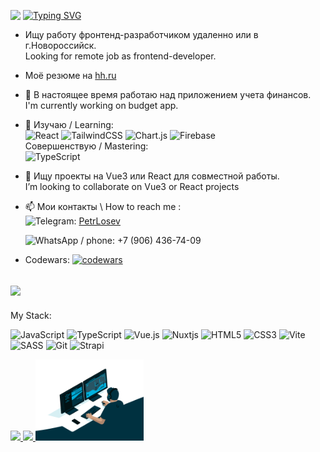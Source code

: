 <link rel="stylesheet" href="style.css">

<img align="top" width=30 src="https://camo.githubusercontent.com/9fd2c024a247a44434ed1c44c7c2fc2481e3333b4192330e2ae61ccfcac19d47/68747470733a2f2f656d6f6a69732e736c61636b6d6f6a69732e636f6d2f656d6f6a69732f696d616765732f313533313834393433302f343234362f626c6f622d73756e676c61737365732e6769663f31353331383439343330" /> [![Typing SVG](https://readme-typing-svg.demolab.com/?lines=Hi+there,+I'm+Peter+Losev)](https://git.io/typing-svg)

- Ищу работу фронтенд-разработчиком удаленно или в г.Новороссийск.
  </br>
  Looking for remote job as frontend-developer.
  
- Моё резюме на [hh.ru](https://shchelkovo.hh.ru/resume/90ee6778ff0c60df160039ed1f416d5178416d)

- 🔧 В настоящее время работаю над приложением учета финансов.
  </br>
  I'm currently working on budget app.

- 🌱 Изучаю / Learning:
  </br>
  ![React](https://img.shields.io/badge/react-%2320232a.svg?style=plastic&logo=react&logoColor=%2361DAFB)
  ![TailwindCSS](https://img.shields.io/badge/tailwindcss-%2338B2AC.svg?style=plastic&logo=tailwind-css&logoColor=white)
  ![Chart.js](https://img.shields.io/badge/chart.js-F5788D.svg?style=plastic&logo=chart.js&logoColor=white)
  ![Firebase](https://img.shields.io/badge/firebase-%23039BE5.svg?style=plastic&logo=firebase)
  </br>
  Совершенствую / Mastering:
  </br>
  ![TypeScript](https://img.shields.io/badge/typescript-%23007ACC.svg?style=plastic&logo=typescript&logoColor=white)

- 👯 Ищу проекты на Vue3 или React для совместной работы.
</br>I’m looking to collaborate on Vue3 or React projects

- 📫 Мои контакты \ How to reach me :
  </br>
  ![Telegram](https://img.shields.io/badge/Telegram-2CA5E0?style=plastic&logo=telegram&logoColor=white): [PetrLosev](https://telegram.me/peter_losev)
  </br>

  ![WhatsApp](https://img.shields.io/badge/WhatsApp-25D366?style=plastic&logo=whatsapp&logoColor=white) / phone: +7 (906) 436-74-09


- Codewars: [![codewars](https://www.codewars.com/users/drraga/badges/micro)](https://www.codewars.com/drraga/username) 

![](https://komarev.com/ghpvc/?username=drraga)
---
My Stack:
</br>
<p display="flex" justify-content="space-between">
  
  ![JavaScript](https://img.shields.io/badge/javascript-%23323330.svg?style=plastic&logo=javascript&logoColor=%23F7DF1E)
  ![TypeScript](https://img.shields.io/badge/typescript-%23007ACC.svg?style=plastic&logo=typescript&logoColor=white)
  ![Vue.js](https://img.shields.io/badge/vuejs-%2335495e.svg?style=plastic&logo=vuedotjs&logoColor=%234FC08D)
  ![Nuxtjs](https://img.shields.io/badge/Nuxt-002E3B?style=plastic&logo=nuxtdotjs&logoColor=#00DC82)
  ![HTML5](https://img.shields.io/badge/html5-%23E34F26.svg?style=plastic&logo=html5&logoColor=white)
  ![CSS3](https://img.shields.io/badge/css3-%231572B6.svg?style=plastic&logo=css3&logoColor=white)
  ![Vite](https://img.shields.io/badge/vite-%23646CFF.svg?style=plastic&logo=vite&logoColor=white)
  ![SASS](https://img.shields.io/badge/SASS-hotpink.svg?style=plastic&logo=SASS&logoColor=white)
  ![Git](https://img.shields.io/badge/git-%23F05033.svg?style=plastic&logo=git&logoColor=white)
  ![Strapi](https://img.shields.io/badge/strapi-%232E7EEA.svg?style=plastic&logo=strapi&logoColor=white)

  <p display="flex" justify="space-between">
  <a href="https://github.com/drraga/convoychat">
    <img height=130 src="https://github-readme-stats.vercel.app/api?username=drraga&theme=vue-dark&show_icons=true&hide_rank=true&card_width=300" />
  </a>

  <a href="https://github.com/drraga/convoychat">
    <img height=130  src="https://github-readme-stats.vercel.app/api/top-langs?username=drraga&layout=compact&langs_count=8&card_width=300" />
  </a>

  <img align="right-top" height=130 src="https://raw.githubusercontent.com/kirklin/kirklin/main/img/code.gif" />
</p>
</p>

